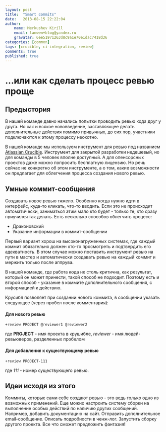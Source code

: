 ```yaml
---
layout: post
title:  "Smart commits"
date:   2013-08-15 22:22:04
author:
    name: Merkushev Kirill
    email: lanwen+blog@yandex.ru
    gravatar: 6ee51971263d8c9a1e70e1dac7418d36
categories: [common]
tags: [crucible, ci-integration, review]
comments: true
published: true
---
```


#  ...или как сделать процесс ревью проще

## Предыстория

В нашей команде давно начались попытки проводить ревью кода друг у друга. Но как и всякое нововведение, заставляющее
делать дополнительные действия помимо привычных, до сих пор, участники подключаются к этому процессу неохотно.

В нашей команде мы используем инструмент для ревью под названием [Atlassian Crucible](https://www.atlassian.com/software/crucible/overview).
Инструмент для закрытой разработки недешевый, но для команды в 5 человек вполне доступный. А для опенсорсных проектов даже можно
попросить бесплатную лицензию. Но речь сейчас не конкретно об этом инструменте, а о том, какие возможности он предлагает для
облегчения процесса создания нового ревью.

## Умные коммит-сообщения

Создавать новое ревью тяжело. Особенно когда нужно идти в интерфейс, куда-то кликать, что-то вводить. Если это не происходит автоматически,
заниматься этим мало кто будет - только те, кто сразу приучился так делать. Есть несколько способов облегчить процесс:
* Драконовский
* Указание информации в коммит-сообщении

Первый вариант хорош на высоконагруженных системах, где каждый коммит обязательно должен кто-то просмотреть и подтвердить его адекватность.
В этом случае можно поставить инструмент ревью на пути в мастер и автоматически создавать ревью на каждый коммит и мержить только после аппрува.

В нашей команде, где работа кода не столь критична, как результат, который он может принести, такой способ не подходит.
Поэтому есть и второй способ - указание в коммите дополнительного сообщения, с информацией к действию.

Крусибл позволяет при создании нового коммита, в сообщении указать следующее (через пробел после комментария):
#### Для нового ревью

```
+review PROJECT @reviewer1 @reviewer2
```

где **PROJECT** - имя проекта в крушибле, *reviewer* - имя людей-ревьюверов, разделенных пробелом

#### Для добавления к существующему ревью

```
+review PROJECT-111
```

где *111* - номер существующего ревью.

## Идеи исходя из этого

Коммиты, которые сами себе создают ревью - это ведь только одно из возможных применений. Еще можно настроить систему сборки на
выполнение особых действий по наличию других сообщений. Например, добавить документацию на сайт. Отправить дополнительное email-сообщение.
Описать подробности в ченж-лог. Запустить сборку другого проекта. Все что сможет предложить фантазия!
